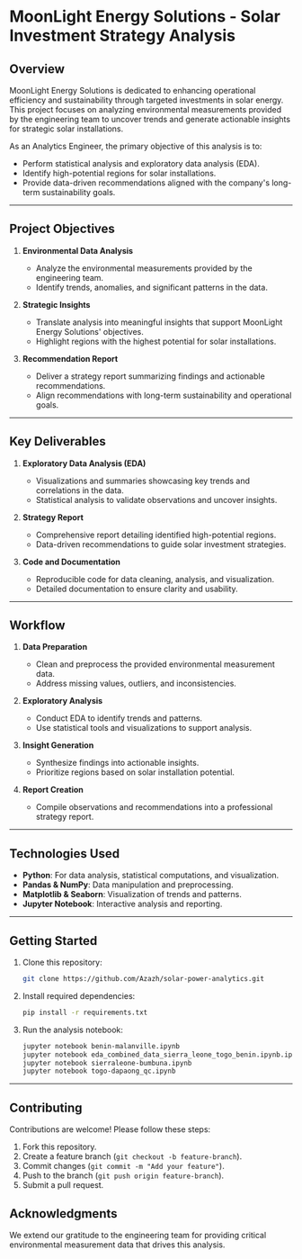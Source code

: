 # MoonLight Energy Solutions - Solar Investment Strategy Analysis  

## **Overview**  
MoonLight Energy Solutions is dedicated to enhancing operational efficiency and sustainability through targeted investments in solar energy. This project focuses on analyzing environmental measurements provided by the engineering team to uncover trends and generate actionable insights for strategic solar installations.  

As an Analytics Engineer, the primary objective of this analysis is to:  
- Perform statistical analysis and exploratory data analysis (EDA).  
- Identify high-potential regions for solar installations.  
- Provide data-driven recommendations aligned with the company's long-term sustainability goals.  

---

## **Project Objectives**  
1. **Environmental Data Analysis**  
   - Analyze the environmental measurements provided by the engineering team.  
   - Identify trends, anomalies, and significant patterns in the data.  

2. **Strategic Insights**  
   - Translate analysis into meaningful insights that support MoonLight Energy Solutions' objectives.  
   - Highlight regions with the highest potential for solar installations.  

3. **Recommendation Report**  
   - Deliver a strategy report summarizing findings and actionable recommendations.  
   - Align recommendations with long-term sustainability and operational goals.  

---

## **Key Deliverables**  
1. **Exploratory Data Analysis (EDA)**  
   - Visualizations and summaries showcasing key trends and correlations in the data.  
   - Statistical analysis to validate observations and uncover insights.  

2. **Strategy Report**  
   - Comprehensive report detailing identified high-potential regions.  
   - Data-driven recommendations to guide solar investment strategies.  

3. **Code and Documentation**  
   - Reproducible code for data cleaning, analysis, and visualization.  
   - Detailed documentation to ensure clarity and usability.  

---

## **Workflow**  
1. **Data Preparation**  
   - Clean and preprocess the provided environmental measurement data.  
   - Address missing values, outliers, and inconsistencies.  

2. **Exploratory Analysis**  
   - Conduct EDA to identify trends and patterns.  
   - Use statistical tools and visualizations to support analysis.  

3. **Insight Generation**  
   - Synthesize findings into actionable insights.  
   - Prioritize regions based on solar installation potential.  

4. **Report Creation**  
   - Compile observations and recommendations into a professional strategy report.  

---

## **Technologies Used**  
- **Python**: For data analysis, statistical computations, and visualization.  
- **Pandas & NumPy**: Data manipulation and preprocessing.  
- **Matplotlib & Seaborn**: Visualization of trends and patterns.  
- **Jupyter Notebook**: Interactive analysis and reporting.  

---

## **Getting Started**  
1. Clone this repository:  
   ```bash
   git clone https://github.com/Azazh/solar-power-analytics.git
   ```  

2. Install required dependencies:  
   ```bash
   pip install -r requirements.txt
   ```  

3. Run the analysis notebook:  
   ```bash
   jupyter notebook benin-malanville.ipynb
   jupyter notebook eda_combined_data_sierra_leone_togo_benin.ipynb.ipynb 
   jupyter notebook sierraleone-bumbuna.ipynb
   jupyter notebook togo-dapaong_qc.ipynb
   ```  
---

## **Contributing**  
Contributions are welcome! Please follow these steps:  
1. Fork this repository.  
2. Create a feature branch (`git checkout -b feature-branch`).  
3. Commit changes (`git commit -m "Add your feature"`).  
4. Push to the branch (`git push origin feature-branch`).  
5. Submit a pull request.  

## **Acknowledgments**  
We extend our gratitude to the engineering team for providing critical environmental measurement data that drives this analysis.  

